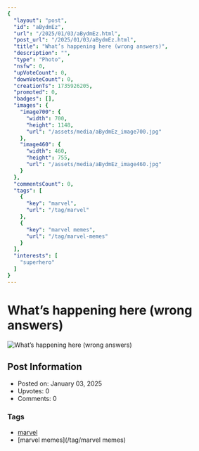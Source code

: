 ```yaml
---
{
  "layout": "post",
  "id": "aBydmEz",
  "url": "/2025/01/03/aBydmEz.html",
  "post_url": "/2025/01/03/aBydmEz.html",
  "title": "What’s happening here (wrong answers)",
  "description": "",
  "type": "Photo",
  "nsfw": 0,
  "upVoteCount": 0,
  "downVoteCount": 0,
  "creationTs": 1735926205,
  "promoted": 0,
  "badges": [],
  "images": {
    "image700": {
      "width": 700,
      "height": 1148,
      "url": "/assets/media/aBydmEz_image700.jpg"
    },
    "image460": {
      "width": 460,
      "height": 755,
      "url": "/assets/media/aBydmEz_image460.jpg"
    }
  },
  "commentsCount": 0,
  "tags": [
    {
      "key": "marvel",
      "url": "/tag/marvel"
    },
    {
      "key": "marvel memes",
      "url": "/tag/marvel-memes"
    }
  ],
  "interests": [
    "superhero"
  ]
}
---
```


# What’s happening here (wrong answers)

![What’s happening here (wrong answers)](/assets/media/aBydmEz_image700.jpg)

## Post Information

- Posted on: January 03, 2025
- Upvotes: 0
- Comments: 0

### Tags

- [marvel](/tag/marvel)
- [marvel memes](/tag/marvel memes)
